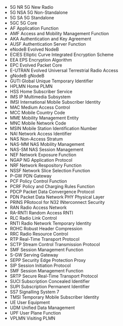 - 5G NR 5G New Radio 
- 5G NSA  5G Non-Standalone 
- 5G SA 5G Standalone 
- 5GC 5G Core 
- AF Application Function 
- AMF Access and Mobility Management Function 
- AKA Authentication and Key Agreement 
- AUSF Authentication Server Function 
- eNodeB Evolved NodeB 
- ECIES Elliptic Curve Integrated Encryption Scheme 
- EEA EPS Encryption Algorithm 
- EPC Evolved Packet Core 
- E-UTRAN Evolved Universal Terrestrial Radio Access 
- gNodeB gNodeB 
- GUTI Global Unique Temporary Identifier 
- HPLMN Home PLMN 
- HSS Home Subscriber Service 
- IMS IP Multimedia Subsystem 
- IMSI International Mobile Subscriber Identity 
- MAC Medium Access Control 
- MCC Mobile Country Code 
- MME Mobility Management Entity 
- MNC Mobile Network Code 
- MSIN Mobile Station Identification Number 
- NAI Network Access Identifier 
- NAS Non-Access Stratum 
- NAS-MM NAS Mobility Management 
- NAS-SM NAS Session Management 
- NEF Network Exposure Function 
- NGAP NG Application Protocol 
- NRF Network Respository Function 
- NSSF Network Slice Selection Function 
- P-GW PDN Gateway 
- PCF Policy Control Function 
- PCRF Policy and Charging Rules Function 
- PDCP Packet Data Convergence Protocol 
- PDN Packet Data Network PHY Physical Layer 
- PRINS PRotocol for N32 INterconnect Security 
- RAN Radio Access Network 
- RA-RNTI Random Access RNTI 
- RLC Radio Link Control 
- RNTI Radio Network Temporary Identity 
- ROHC Robust Header Compression 
- RRC Radio Resource Control 
- RTP Real-Time Transport Protocol 
- SCTP Stream Control Transmission Protocol 
- SMF Session Management Function 
- S-GW Serving Gateway 
- SEPP Security Edge Protection Proxy 
- SIP Session Initiation Protocol 
- SMF Session Management Function 
- SRTP Secure Real-Time Transport Protocol 
- SUCI Subscription Concealed Identifier 
- SUPI Subscription Permanent Identifier 
- SS7 Signalling System 7 
- TMSI Temporary Mobile Subscriber Identity 
- UE User Equipment 
- UDM Unified Data Management 
- UPF User Plane Function 
- VPLMN Visiting PLMN